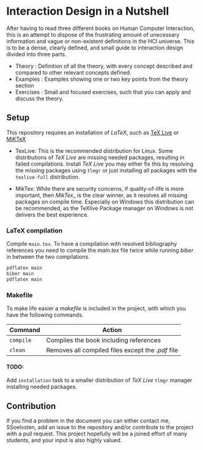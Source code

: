 # Interaction Design in a Nutshell
After having to read three different books on Human Computer Interaction, this
is an attempt to dispose of the frustrating amount of unecessary information and
vague or non-existent definitions in the HCI universe. This is to be a dense,
clearly defined, and small guide to interaction design divided into three parts.

- Theory : Definition of all the theory, with every concept described and
  compared to other relevant concepts defined.
- Examples : Examples showing one or two key points from the theory section
- Exercises : Small and focused exercises, such that you can apply and discuss
  the theory.

## Setup
This repository requires an installation of _LaTeX_, such as [TeX
Live](https://tug.org/texlive/) or [MiKTeX](https://miktex.org/)

  - TexLive: This is the recommended distribution for Linux. Some distributions
    of _TeX Live_ are missing needed packages, resulting in failed compilations.
    Install _TeX Live_ you may either fix this by resolving the missing packages
    using `tlmgr` or just installing all packages with the `texlive-full`
    distribution.

  - MikTex: While there are security concerns, if quality-of-life is more
    important, then _MikTex__ is the clear winner, as it resolves all missing
    packages on compile time. Especially on Windows this distribution can be
    recommended, as the TeXlive Package manager on Windows is not delivers the
    best experience.

### LaTeX compilation
Compile `main.tex`. To have a compilation with resolved bibliography references
you need to compile the _main.tex_ file twice while running _biber_ in between
the two compilations.

```bash
pdflatex main
biber main
pdflatex main
```

### Makefile
To make life easier a _makefile_ is included in the project, with which you have
the following commands.

| Command   | Action                                            |
|-----------|---------------------------------------------------|
| `compile` | Compiles the book including references            |
| `clean`   | Removes all compiled files except the _.pdf_ file |

#### TODO:
Add `installation` task to a smaller distribution of _TeX Live_ `tlmgr` manager
installing needed packages.

## Contribution
If you find a problem in the document you can either contact me, SSoelvsten, add
an issue to the repository and/or contribute to the project with a pull request.
This project hopefully will be a joined effort of many students, and your input
is also highly valued.
